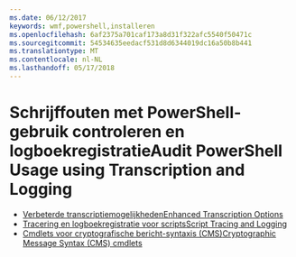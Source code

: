 ```yaml
---
ms.date: 06/12/2017
keywords: wmf,powershell,installeren
ms.openlocfilehash: 6af2375a701caf173a8d31f322afc5540f50471c
ms.sourcegitcommit: 54534635eedacf531d8d6344019dc16a50b8b441
ms.translationtype: MT
ms.contentlocale: nl-NL
ms.lasthandoff: 05/17/2018
---
```

# <a name="audit-powershell-usage-using-transcription-and-logging"></a><span data-ttu-id="355f6-102">Schrijffouten met PowerShell-gebruik controleren en logboekregistratie</span><span class="sxs-lookup"><span data-stu-id="355f6-102">Audit PowerShell Usage using Transcription and Logging</span></span>

- [<span data-ttu-id="355f6-103">Verbeterde transcriptiemogelijkheden</span><span class="sxs-lookup"><span data-stu-id="355f6-103">Enhanced Transcription Options</span></span>](audit_transcript.md)
- [<span data-ttu-id="355f6-104">Tracering en logboekregistratie voor scripts</span><span class="sxs-lookup"><span data-stu-id="355f6-104">Script Tracing and Logging</span></span>](audit_script.md)
- [<span data-ttu-id="355f6-105">Cmdlets voor cryptografische bericht-syntaxis (CMS)</span><span class="sxs-lookup"><span data-stu-id="355f6-105">Cryptographic Message Syntax (CMS) cmdlets</span></span>](audit_cms.md)
